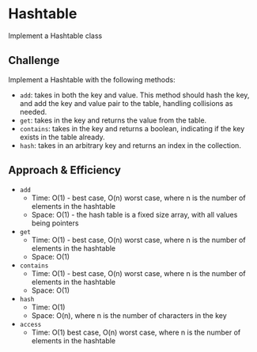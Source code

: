 # Hashtable

Implement a Hashtable class

## Challenge

Implement a Hashtable with the following methods:

- `add`: takes in both the key and value. This method should hash the key, and add the key and value pair to the table, handling collisions as needed.
- `get`: takes in the key and returns the value from the table.
- `contains`: takes in the key and returns a boolean, indicating if the key exists in the table already.
- `hash`: takes in an arbitrary key and returns an index in the collection.

## Approach & Efficiency

- `add`
  - Time: O(1) - best case, O(n) worst case, where n is the number of elements in the hashtable
  - Space: O(1) - the hash table is a fixed size array, with all values being pointers
- `get`
  - Time: O(1) - best case, O(n) worst case, where n is the number of elements in the hashtable
  - Space: O(1)
- `contains`
  - Time: O(1) - best case, O(n) worst case, where n is the number of elements in the hashtable
  - Space: O(1)
- `hash`
  - Time: O(1)
  - Space: O(n), where n is the number of characters in the key
- `access`
  - Time: O(1) best case, O(n) worst case, where n is the number of elements in the hashtable
